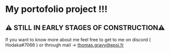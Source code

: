 # My portofolio project !!!
## ⚠️ STILL IN EARLY STAGES OF CONSTRUCTION⚠️
If you want to know more about me feel free to get to me on discord ( Hodaka#7066 ) or through mail -> thomas.gravy@epsi.fr

